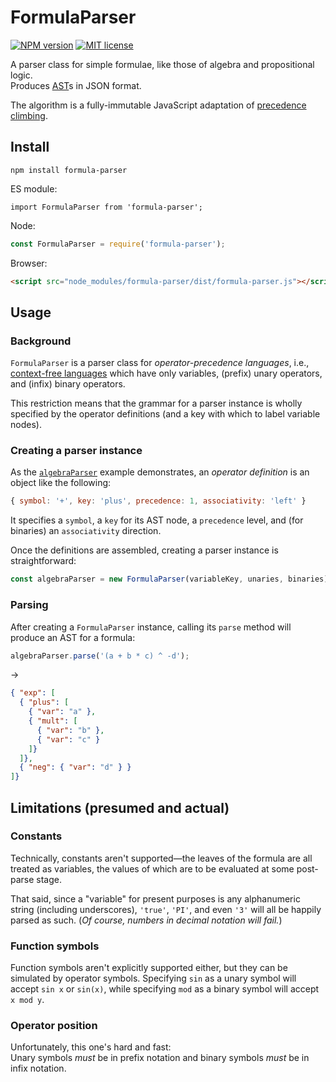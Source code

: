 # FormulaParser

[![NPM version](http://img.shields.io/npm/v/formula-parser.svg?style=flat)](https://npmjs.org/package/formula-parser)
[![MIT license](http://img.shields.io/badge/license-MIT-blue.svg?style=flat)](LICENSE)

A parser class for simple formulae, like those of algebra and propositional logic.  
Produces [AST](https://en.wikipedia.org/wiki/Abstract_syntax_tree)s in JSON format.

The algorithm is a fully-immutable JavaScript adaptation of
[precedence climbing](http://www.engr.mun.ca/~theo/Misc/exp_parsing.htm#climbing).

## Install

```
npm install formula-parser
```

ES module:
```
import FormulaParser from 'formula-parser';
```

Node:
```js
const FormulaParser = require('formula-parser');
```

Browser:
```html
<script src="node_modules/formula-parser/dist/formula-parser.js"></script>
```

## Usage

### Background

`FormulaParser` is a parser class for _operator-precedence languages_, i.e.,
[context-free languages](https://en.wikipedia.org/wiki/Context-free_grammar)
which have only variables, (prefix) unary operators, and (infix) binary operators.

This restriction means that the grammar for a parser instance is wholly specified
by the operator definitions (and a key with which to label variable nodes).

### Creating a parser instance

As the [`algebraParser`](examples/algebraParser.js) example demonstrates,
an _operator definition_ is an object like the following:
```js
{ symbol: '+', key: 'plus', precedence: 1, associativity: 'left' }
```
It specifies a `symbol`, a `key` for its AST node,
a `precedence` level, and (for binaries) an `associativity` direction.

Once the definitions are assembled, creating a parser instance is straightforward:
```js
const algebraParser = new FormulaParser(variableKey, unaries, binaries);
```

### Parsing

After creating a `FormulaParser` instance, calling its `parse` method will produce an AST for a formula:
```js
algebraParser.parse('(a + b * c) ^ -d');
```
→
```json
{ "exp": [
  { "plus": [
    { "var": "a" },
    { "mult": [
      { "var": "b" },
      { "var": "c" }
    ]}
  ]},
  { "neg": { "var": "d" } }
]}
```

## Limitations (presumed and actual)

### Constants

Technically, constants aren't supported&mdash;the leaves of the formula are all treated as variables,
the values of which are to be evaluated at some post-parse stage.

That said, since a "variable" for present purposes is any alphanumeric string (including underscores),
`'true'`, `'PI'`, and even `'3'` will all be happily parsed as such.
(_Of course, numbers in decimal notation will fail._)

### Function symbols

Function symbols aren't explicitly supported either, but they can be simulated by operator symbols.
Specifying `sin` as a unary symbol will accept `sin x` or `sin(x)`,
while specifying `mod` as a binary symbol will accept `x mod y`.

### Operator position

Unfortunately, this one's hard and fast:  
Unary symbols _must_ be in prefix notation and binary symbols _must_ be in infix notation.
